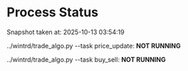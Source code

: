 # Process Status

Snapshot taken at: 2025-10-13 03:54:19

../wintrd/trade_algo.py --task price_update: **NOT RUNNING**

../wintrd/trade_algo.py --task buy_sell: **NOT RUNNING**

